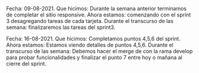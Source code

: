 Fecha: 09-08-2021.
Que hicimos: Durante la semana anterior terminamos de completar el sitio responsive.
Ahora estamos: comenzando con el sprint 3 desagregando tareas de cada tarjeta.
Durante el transcurso de las semana: finalizaremos las tareas del sprint3.

Fecha: 16-08-2021.
Que hicimos: Completamos puntos 4,5,6 del sprint.
Ahora estamos: Estamos viendo detalles de puntos 4,5,6.
Durante el transcurso de las semana: Debemos hacer el merge de con la rama develop para probar funcionalidades y finalizar el punto 7 entre hoy o mañana al cierre del sprint.
